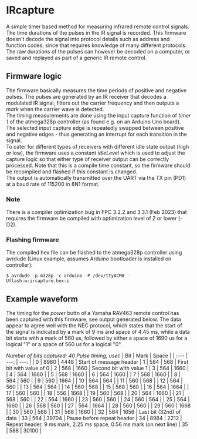 # IRcapture
A simple timer based method for measuring infrared remote control signals. The time durations of the pulses in the IR signal is recorded. This firmware doesn't decode the signal into protocol details such as address and function codes, since that requires knowledge of many different protocols. The raw durations of the pulses can however be decoded on a computer, or saved and replayed as part of a generic IR remote control.  

## Firmware logic
The firmware basically measures the time periods of positive and negative pulses. The pulses are generated by an IR receiver that decodes a modulated IR signal, filters out the carrier frequency and then outputs a _mark_ when the carrier wave is detected.  
The timing measurements are done using the input capture function of _timer 1_ of the atmega328p controller (as found e.g. on an Arduino Uno board). The selected input capture edge is repeatedly swapped between positive and negative edges - thus generating an interrupt for each transition in the signal.  
To cater for different types of receivers with different idle state output (high or low), the firmware uses a constant _idleLevel_ which is used to adjust the capture logic so that either type of receiver output can be correctly processed. Note that this is a compile time constant, so the firmware should be recompiled and flashed if this constant is changed.  
The output is automatically transmitted over the UART via the TX pin (PD1) at a baud rate of 115200 in 8N1 format.  

### Note
There is a compiler optimization bug in FPC 3.2.2 and 3.3.1 (Feb 2023) that requires the firmware be compiled with optimization level of 2 or lower (-O2).

### Flashing firmware
The compiled hex file can be flashed to the atmega328p controller using avrdude (Linux example, assumes Arduino bootloader is installed on controller):
```
$ avrdude -p m328p -c arduino -P /dev/ttyACM0 -Uflash:w:ircapture.hex:i

```

## Example waveform
The timing for the _power_ buttn of a Yamaha RAV463 remote control has been captured with this firmware, see output generated below. The data appear to agree well with the NEC protocol, which states that the start of the signal is indicated by a mark of 9 ms and space of 4.45 ms, while a data bit starts with a mark of 560 us, followed by either a space of 1690 us for a logical "1" or a space of 560 us for a logical "0".   
 
_Number of bits captured: 40_
_Pulse timing, usec_
| Bit | Mark | Space |
| :--- | ---: | ---: |
| 0 | 8980 | 4448 | Start of message header
| 1 | 584 | 568 | First bit with value of 0
| 2 | 568 | 1660 | Second bit with value 1
| 3 | 564 | 1660 |
| 4 | 564 | 1660 |
| 5 | 568 | 1660 |
| 6 | 564 | 1660 |
| 7 | 568 | 1660 |
| 8 | 564 | 560 |
| 9 | 560 | 1664 |
| 10 | 564 | 564 |
| 11 | 560 | 568 |
| 12 | 564 | 560 |
| 13 | 564 | 564 |
| 14 | 560 | 568 |
| 15 | 568 | 560 |
| 16 | 564 | 1664 |
| 17 | 560 | 560 |
| 18 | 556 | 1668 |
| 19 | 560 | 568 |
| 20 | 564 | 1660 |
| 21 | 568 | 560 |
| 22 | 564 | 1660 |
| 23 | 560 | 560 |
| 24 | 560 | 564 |
| 25 | 564 | 1660 |
| 26 | 568 | 560 |
| 27 | 564 | 1664 |
| 28 | 560 | 560 |
| 29 | 560 | 1668 |
| 30 | 560 | 568 |
| 31 | 568 | 1660 |
| 32 | 564 | 1656 | Last bit (32nd) of data
| 33 | 564 | 39704 | Pause before repeat header
| 34 | 8984 | 2212 | Repeat header, 9 ms mark, 2.25 ms space, 0.56 ms mark (on next line)
| 35 | 588 | 30100 |

